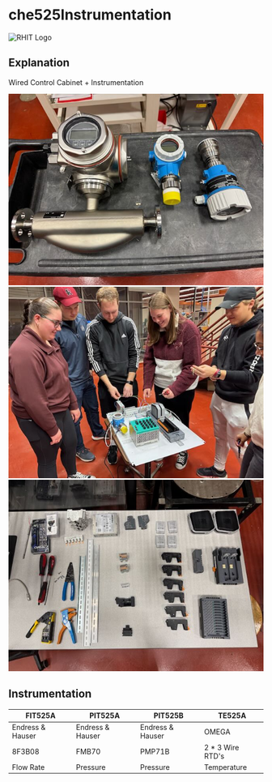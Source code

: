 # che525Instrumentation
![RHIT Logo](https://github.com/user-attachments/assets/54eda134-ed14-45f2-bbb4-3a711f346d31)

## Explanation
Wired Control Cabinet + Instrumentation

![Image of Instrumentation](https://github.com/henthornlab/ProcessAnalytics/blob/b71e1b6c55e7ad4b40741212747333ed38c1e591/2025-install/IMG_8223.jpeg)
![Image of Students Working on Control Cabinet](https://github.com/henthornlab/ProcessAnalytics/blob/b71e1b6c55e7ad4b40741212747333ed38c1e591/2025-install/IMG_8269.jpeg)
![Image of Components for Control Cabinet including RTD in top left](https://github.com/henthornlab/ProcessAnalytics/blob/master/2025-install/IMG_8216.jpeg?raw=true)

## Instrumentation
| FIT525A | PIT525A | PIT525B | TE525A |
| --- | --- | --- | --- |
| Endress & Hauser | Endress & Hauser | Endress & Hauser | OMEGA |
| 8F3B08 | FMB70 | PMP71B | 2 * 3 Wire RTD's |
| Flow Rate | Pressure | Pressure | Temperature |
